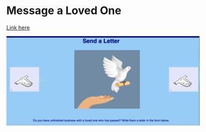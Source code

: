 # Message a Loved One

[Link here](https://dltorrise.github.io/Mini-Project-1/)


![My Vision](Assets/images/screenshot-of-mini-project-1.png)
